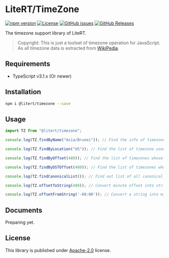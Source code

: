 # LiteRT/TimeZone

[![npm version](https://img.shields.io/npm/v/@litert/timezone.svg?colorB=brightgreen)](https://www.npmjs.com/package/@litert/timezone "Stable Version")
[![License](https://img.shields.io/npm/l/@litert/timezone.svg?maxAge=2592000?style=plastic)](https://github.com/litert/timezone/blob/master/LICENSE)
[![GitHub issues](https://img.shields.io/github/issues/litert/timezone.js.svg)](https://github.com/litert/timezone.js/issues)
[![GitHub Releases](https://img.shields.io/github/release/litert/timezone.js.svg)](https://github.com/litert/timezone.js/releases "Stable Release")

The timezone support library of LiteRT.

> Copyright: This is just a toolset of timezone operation for JavaScript.
> As all timezone data is extracted from [WikiPedia](https://en.wikipedia.org/wiki/List_of_tz_database_time_zones).

## Requirements

- TypeScript v3.1.x (Or newer)

## Installation

```sh
npm i @litert/timezone --save
```

## Usage

```ts
import TZ from "@litert/timezone";

console.log(TZ.findByName("Asia/Brunei")); // Find the info of timezone Asia/Brunei.

console.log(TZ.findByLocation("US")); // Find the list of timezone used by US.

console.log(TZ.findByOffset(480)); // Find the list of timezones whose offset is 480 (from UTC, ini).

console.log(TZ.findByDSTOffset(480)); // Find the list of timezones whose DST offset is 480.

console.log(TZ.findCanonicalList()); // Find out list of all canonical timezone.

console.log(TZ.offsetToString(480)); // Convert minute offset into string, which should be +08:00.

console.log(TZ.offsetFromString('-08:00')); // Convert a string into minute offset, which should be -480.
```

## Documents

Preparing yet.

## License

This library is published under [Apache-2.0](./LICENSE) license.
